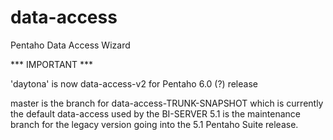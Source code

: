 data-access
===========

Pentaho Data Access Wizard

*** IMPORTANT ***

'daytona' is now data-access-v2 for Pentaho 6.0 (?) release

master is the branch for data-access-TRUNK-SNAPSHOT which is currently the default data-access used by the BI-SERVER
5.1 is the maintenance branch for the legacy version going into the 5.1 Pentaho Suite release.
